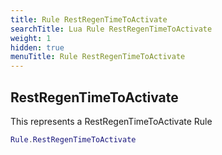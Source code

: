 ```yaml
---
title: Rule RestRegenTimeToActivate
searchTitle: Lua Rule RestRegenTimeToActivate
weight: 1
hidden: true
menuTitle: Rule RestRegenTimeToActivate
---
```

## RestRegenTimeToActivate

This represents a RestRegenTimeToActivate Rule
```lua
Rule.RestRegenTimeToActivate
```